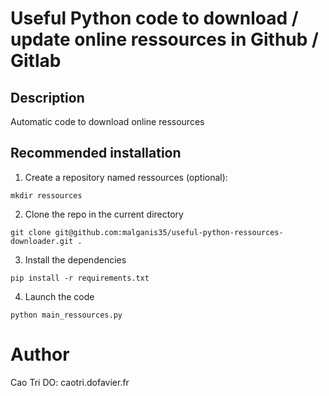 # Useful Python code to download / update online ressources in Github / Gitlab

## Description
Automatic code to download online ressources

## Recommended installation

1. Create a repository named ressources (optional):
```
mkdir ressources
```

2. Clone the repo in the current directory
```
git clone git@github.com:malganis35/useful-python-ressources-downloader.git .
```

3. Install the dependencies

```
pip install -r requirements.txt
```

4. Launch the code

```
python main_ressources.py
```

# Author
Cao Tri DO: caotri.dofavier.fr